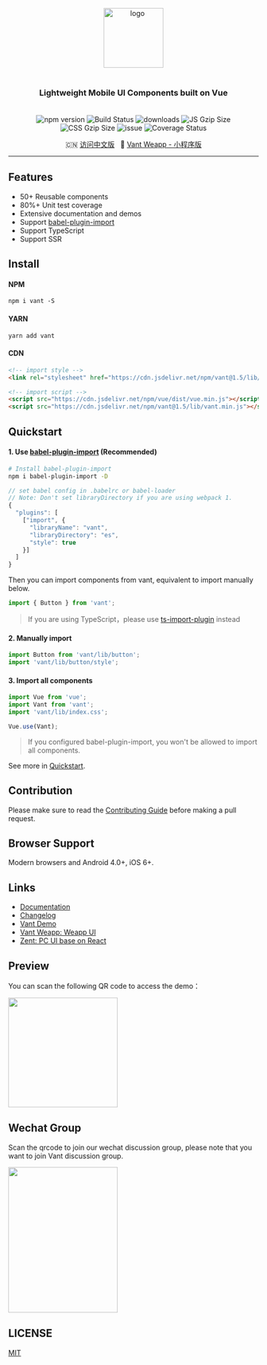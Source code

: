 <p align="center">
    <img alt="logo" src="https://img.yzcdn.cn/public_files/2017/12/18/fd78cf6bb5d12e2a119d0576bedfd230.png" width="120" height="120" style="margin-bottom: 10px;">
</p>

<h3 align="center" style="margin: 30px 0 35px;">Lightweight Mobile UI Components built on Vue</h3>

<p align="center">
    <img src="https://img.shields.io/npm/v/vant.svg?style=flat" alt="npm version" />
    <img src="https://travis-ci.org/youzan/vant.svg?branch=master" alt="Build Status" />
    <img src="https://img.shields.io/npm/dm/vant.svg" alt="downloads" />
    <img src="https://img.badgesize.io/https://unpkg.com/vant/lib/vant.min.js?compression=gzip&style=flat-square&label=JS%20gzip%20size" alt="JS Gzip Size" />
    <img src="https://img.badgesize.io/https://unpkg.com/vant/lib/index.css?compression=gzip&style=flat-square&label=CSS%20gzip%20size" alt="CSS Gzip Size" />
    <img src="https://isitmaintained.com/badge/open/youzan/vant.svg" alt="issue" />
    <img src="https://img.shields.io/codecov/c/github/youzan/vant/dev.svg" alt="Coverage Status" />
</p>

<p align="center">
  🇨🇳 <a href="./README.zh-CN.md">访问中文版</a>
  &nbsp;
  🚀 <a href="https://github.com/youzan/vant-weapp" target="_blank">Vant Weapp - 小程序版</a>
</p>

---

## Features

* 50+ Reusable components
* 80%+ Unit test coverage
* Extensive documentation and demos
* Support [babel-plugin-import](https://github.com/ant-design/babel-plugin-import)
* Support TypeScript
* Support SSR

## Install

#### NPM

```shell
npm i vant -S
```

#### YARN

```shell
yarn add vant
```

#### CDN

```html
<!-- import style -->
<link rel="stylesheet" href="https://cdn.jsdelivr.net/npm/vant@1.5/lib/index.css" />

<!-- import script -->
<script src="https://cdn.jsdelivr.net/npm/vue/dist/vue.min.js"></script>
<script src="https://cdn.jsdelivr.net/npm/vant@1.5/lib/vant.min.js"></script>
```

## Quickstart

#### 1. Use [babel-plugin-import](https://github.com/ant-design/babel-plugin-import) (Recommended)

```bash
# Install babel-plugin-import
npm i babel-plugin-import -D
```

```js
// set babel config in .babelrc or babel-loader
// Note: Don't set libraryDirectory if you are using webpack 1.
{
  "plugins": [
    ["import", {
      "libraryName": "vant",
      "libraryDirectory": "es",
      "style": true
    }]
  ]
}
```

Then you can import components from vant, equivalent to import manually below.

```js
import { Button } from 'vant';
```

> If you are using TypeScript，please use [ts-import-plugin](https://github.com/Brooooooklyn/ts-import-plugin) instead

#### 2. Manually import

```js
import Button from 'vant/lib/button';
import 'vant/lib/button/style';
```

#### 3. Import all components

```js
import Vue from 'vue';
import Vant from 'vant';
import 'vant/lib/index.css';

Vue.use(Vant);
```

> If you configured babel-plugin-import, you won't be allowed to import all components.

See more in [Quickstart](https://youzan.github.io/vant#/en-US/quickstart).

## Contribution

Please make sure to read the [Contributing Guide](./.github/CONTRIBUTING.md) before making a pull request.

## Browser Support

Modern browsers and Android 4.0+, iOS 6+.

## Links

* [Documentation](https://youzan.github.io/vant)
* [Changelog](https://youzan.github.io/vant#/en-US/changelog)
* [Vant Demo](https://github.com/youzan/vant-demo)
* [Vant Weapp: Weapp UI](https://github.com/youzan/vant-weapp)
* [Zent: PC UI base on React](https://www.youzanyun.com/zanui/zent)


## Preview

You can scan the following QR code to access the demo：

<img src="https://img.yzcdn.cn/vant/preview_qrcode_20180528.png" width="220" height="220" >

## Wechat Group

Scan the qrcode to join our wechat discussion group, please note that you want to join Vant discussion group.

<img src="https://img.yzcdn.cn/vant/wechat_20180606.png" width="220" height="292" >

## LICENSE

[MIT](https://zh.wikipedia.org/wiki/MIT%E8%A8%B1%E5%8F%AF%E8%AD%89)
